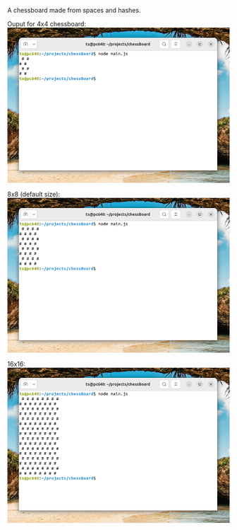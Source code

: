 A chessboard made from spaces and hashes.

Ouput for 4x4 chessboard:
![alt output4](output4.png)

8x8 (default size):
![alt output8](output8.png)

16x16:
![alt output16](output16.png)
